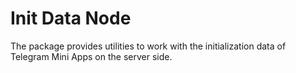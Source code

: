 # Init Data Node

The package provides utilities to work with the initialization data of Telegram Mini Apps on the server side.
